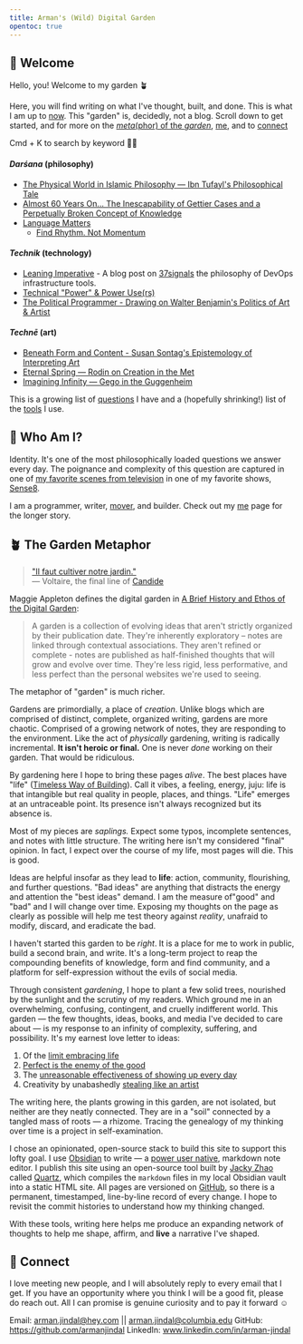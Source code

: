 ```yaml
---
title: Arman's (Wild) Digital Garden
opentoc: true
---
```

##  🌊 Welcome 

Hello, you! Welcome to my garden 🪴

Here, you will find writing on what I've thought, built, and done. This is what I am up to [now](digital-garden/now.md).  This "garden" is, decidedly, not a blog. Scroll down to get started, and for more on the [*meta*(phor) of the *garden*](https://armanjindal.github.io/#-the-garden-metaphor),  [me](digital-garden/me.md), and to [connect](https://armanjindal.github.io/#-connect)

Cmd + K to search by keyword 🕵️‍♂️
####  *Darśana* (philosophy)
- [The Physical World in Islamic Philosophy — Ibn Tufayl's Philosophical Tale](digital-garden/philosophy/Ibn-Tufayl.md)
- [Almost 60 Years On... The Inescapability of Gettier Cases and a Perpetually Broken Concept of Knowledge](digital-garden/philosophy/The-Inescapability-of-Gettier%20Cases.md)
- [Language Matters](digital-garden/philosophy/Language-Matters.md)
	- [Find Rhythm. Not Momentum](digital-garden/philosophy/Rhythm-Not-Momentum.md)
#### *Technik* (technology) 
- [Leaning Imperative](https://dev.37signals.com/leaning-imperative/) - A blog post on [37signals](https://37signals.com/) the philosophy of DevOps infrastructure tools.
- [Technical "Power" & Power Use(rs)](digital-garden/technology/Independent%20Study/Power%20&%20Power%20User%20-%20Prospectus.md)
-  [The Political Programmer - Drawing on Walter Benjamin's Politics of Art & Artist](digital-garden/work-in-progress/The-Political-Programmer.md)
####  *Technē* (art)
- [Beneath Form and Content - Susan Sontag's Epistemology of Interpreting Art](digital-garden/philosophy/Beyond-Form-Content.md)
- [Eternal Spring — Rodin on Creation in the Met](digital-garden/art/Rodin/Eternal%20Spring%20—%20A%20Formal%20Analysis%20of%20Rodin.md)
- [Imagining Infinity — Gego in the Guggenheim](digital-garden/art/Geggo/Imagining%20Infinity%20—%20Gego.md)

This is a growing list of [questions](digital-garden/Questions.md) I have and a (hopefully shrinking!) list of the [tools](digital-garden/Tools.md) I use. 

## 🧐 Who Am I?

Identity. It's one of the most philosophically loaded questions we answer every day. The poignance and complexity of this question are captured in one of [my favorite scenes from television](https://www.youtube.com/watch?t=70&v=fR5-x7v7UkE&feature=youtu.be) in one of my favorite shows, [Sense8](https://en.wikipedia.org/wiki/Sense8).

I am a programmer, writer, [mover](https://www.youtube.com/watch?v=HpjVJbGMxaE), and builder. Check out my [me](digital-garden/me.md) page for the longer story. 

## 🪴 The Garden Metaphor 

> [ "Il faut cultiver notre jardin."](https://www.theschooloflife.com/article/cultivate-own-garden-voltaire/)  
> — Voltaire, the final line of [Candide](https://en.wikipedia.org/wiki/Candide)

Maggie Appleton defines the digital garden in [A Brief History and Ethos of the Digital Garden](https://maggieappleton.com/garden-history):

> A garden is a collection of evolving ideas that aren't strictly organized by their publication date. They're inherently exploratory – notes are linked through contextual associations. They aren't refined or complete - notes are published as half-finished thoughts that will grow and evolve over time. They're less rigid, less performative, and less perfect than the personal websites we're used to seeing.

The metaphor of "garden" is much richer.

Gardens are primordially, a place of *creation*. Unlike blogs which are comprised of distinct, complete, organized writing, gardens are more chaotic. Comprised of a growing network of notes, they are responding to the environment. Like the act of *physically* gardening, writing is radically incremental. **It isn't heroic or final.**  One is never *done* working on their garden. That would be ridiculous. 

By gardening here I hope to bring these pages *alive*. The best places have "life" ([Timeless Way of Building](https://en.wikipedia.org/wiki/The_Timeless_Way_of_Building)). Call it vibes, a feeling, energy, juju: life is that intangible but real quality in people, places, and things. "Life" emerges at an untraceable point. Its presence isn't always recognized but its absence is. 

Most of my pieces are *saplings.* Expect some typos, incomplete sentences, and notes with little structure. The writing here isn't my considered "final" opinion. In fact, I expect over the course of my life, most pages will die. This is good. 

Ideas are helpful insofar as they lead to **life**: action, community, flourishing, and further questions. "Bad ideas" are anything that distracts the energy and attention the "best ideas" demand. I am the measure of"good" and "bad" and I will change over time. Exposing my thoughts on the page as clearly as possible will help me test theory against *reality*, unafraid to modify, discard, and eradicate the bad.

I haven't started this garden to be *right*. It is a place for me to work in public, build a second brain, and write. It's a long-term project to reap the compounding benefits of knowledge, form and find community, and a platform for self-expression without the evils of social media. 

Through consistent *gardening*, I hope to plant a few solid trees, nourished by the sunlight and the scrutiny of my readers. Which ground me in an overwhelming, confusing, contingent, and cruelly indifferent world. This garden — the few thoughts, ideas, books, and media I've decided to care about — is my response to an infinity of complexity, suffering, and possibility. It's my earnest love letter to ideas: 
1. Of the [limit embracing life](https://www.oliverburkeman.com/the-imperfectionist)
2. [Perfect is the enemy of the good](https://en.wikipedia.org/wiki/Perfect_is_the_enemy_of_good) 
3. The [unreasonable effectiveness of showing up every day](https://typesense.org/blog/the-unreasonable-effectiveness-of-just-showing-up-everyday/)
4. Creativity by unabashedly [stealing like an artist](https://en.wikipedia.org/wiki/Steal_Like_an_Artist)

The writing here, the plants growing in this garden, are not isolated, but neither are they neatly connected. They are in a "soil" connected by a tangled mass of roots — a rhizome. Tracing the genealogy of my thinking over time is a project in self-examination. 

I chose an opinionated, open-source stack to build this site to support this lofty goal. I use [Obsidian](https://obsidian.md/) to write — a [power user native](digital-garden/technology/Independent%20Study/Power%20&%20Power%20User%20-%20Prospectus.md), markdown note editor.  I publish this site using an open-source tool built by [Jacky Zhao](https://jzhao.xyz/) called [Quartz](https://github.com/jackyzha0/quartz#quartz), which compiles the `markdown` files in my local Obsidian vault into a static HTML site. All pages are versioned on [GitHub](https://github.com/armanjindal/armanjindal.github.io/commit/hugo), so there is a permanent, timestamped, line-by-line record of every change. I hope to revisit the commit histories to understand how my thinking changed. 

With these tools, writing here helps me produce an expanding network of thoughts to help me shape, affirm, and **live** a narrative I've shaped. 
## 🔗 Connect 

I love meeting new people, and I will absolutely reply to every email that I get. If you have an opportunity where you think I will be a good fit, please do reach out. All I can promise is genuine curiosity and to pay it forward ☺️

Email: arman.jindal@hey.com || arman.jindal@columbia.edu
GitHub: https://github.com/armanjindal
LinkedIn: www.linkedin.com/in/arman-jindal

